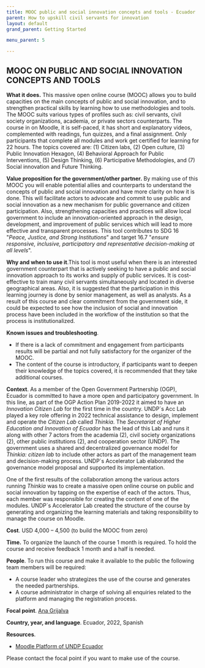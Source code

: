 ```yaml
---
title: MOOC public and social innovation concepts and tools - Ecuador
parent: How to upskill civil servants for innovation
layout: default
grand_parent: Getting Started

menu_parent: 5

---
```


## MOOC ON PUBLIC AND SOCIAL INNOVATION CONCEPTS AND TOOLS

**What it does.** This massive open online course (MOOC) allows you to build capacities on the main concepts of public and social innovation, and to strengthen practical skills by learning how to use methodologies and tools. The MOOC suits various types of profiles such as: civil servants, civil society organizations, academia, or private sectors counterparts. The course in on Moodle, it is self-paced, it has short and explanatory videos, complemented with readings, fun quizzes, and a final assignment. Only participants that complete all modules and work get certified for learning for 22 hours. The topics covered are: (1) Citizen labs, (2) Open culture, (3) Public Innovation Hexagon, (4) Behavioral Approach for Public Interventions, (5) Design Thinking, (6) Participative Methodologies, and (7) Social innovation and Future Thinking.

**Value proposition for the government/other partner.** By making use of this MOOC you will enable potential allies and counterparts to understand the concepts of public and social innovation and have more clarity on how it is done. This will facilitate actors to advocate and commit to use public and social innovation as a new mechanism for public governance and citizen participation. Also, strengthening capacities and practices will allow local government to include an innovation-oriented approach in the design, development, and improvement of public services which will lead to more effective and transparent processes. This tool contributes to SDG 16 "_Peace, Justice, and Strong Institutions_" and target 16.7 "_ensure responsive, inclusive, participatory and representative decision-making at all levels_".

**Why and when to use it**.This tool is most useful when there is an interested government counterpart that is actively seeking to have a public and social innovation approach to its works and supply of public services. It is cost-effective to train many civil servants simultaneously and located in diverse geographical areas. Also, it is suggested that the participation in this learning journey is done by senior management, as well as analysts. As a result of this course and clear commitment from the government side, it could be expected to see how the inclusion of social and innovation process have been included in the workflow of the institution so that the process is institutionalized.

**Known issues and troubleshooting**.

* If there is a lack of commitment and engagement from participants results will be partial and not fully satisfactory for the organizer of the MOOC.
* The content of the course is introductory, if participants want to deepen their knowledge of the topics covered, it is recommended that they take additional courses.

**Context**. As a member of the Open Government Partnership (OGP), Ecuador is committed to have a more open and participatory government. In this line, as part of the OGP Action Plan 2019-2022 it aimed to have an _Innovation Citizen Lab_ for the first time in the country. UNDP´s Acc Lab played a key role offering in 2022 technical assistance to design, implement and operate the _Citizen Lab_ called _Thinkia_. The _Secretariat of Higher Education and Innovation of Ecuador_ has the lead of this Lab and runs it along with other 7 actors from the academia (2), civil society organizations (2), other public institutions (2), and cooperation sector (UNDP). The government uses a shared and decentralized governance model for _Thinkia: citizen lab_ to include other actors as part of the management team and decision-making process. UNDP´s Accelerator Lab elaborated the governance model proposal and supported its implementation.

One of the first results of the collaboration among the various actors running _Thinkia_ was to create a massive open online course on public and social innovation by tapping on the expertise of each of the actors. Thus, each member was responsible for creating the content of one of the modules. UNDP´s Accelerator Lab created the structure of the course by generating and organizing the learning materials and taking responsibility to manage the course on Moodle.

**Cost**. USD 4,000 – 4,500 (to build the MOOC from zero)

**Time.** To organize the launch of the course 1 month is required. To hold the course and receive feedback 1 month and a half is needed.

**People**. To run this course and make it available to the public the following team members will be required:

* A course leader who strategizes the use of the course and generates the needed partnerships.
* A course administrator in charge of solving all enquiries related to the platform and managing the registration process.

**Focal point**. [Ana Grijalva](/national_innovation_ecosystems_toolkit/contributors/Ana-Grijalva.html)

**Country, year, and language**. Ecuador, 2022, Spanish

**Resources**.

* [Moodle Platform of UNDP Ecuador](https://odscadenasvalor.org/certificate/)

Please contact the focal point if you want to make use of the course.
